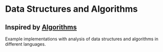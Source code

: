Data Structures and Algorithms
==============================

## Inspired by [Algorithms](https://github.com/keon/algorithms)

Example implementations with analysis of data structures and algorithms in different languages.
